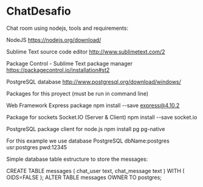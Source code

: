 # ChatDesafio

Chat room using nodejs, tools and requirements:

NodeJS
https://nodejs.org/download/

Sublime Text source code editor
http://www.sublimetext.com/2

Package Control - Sublime Text package manager
https://packagecontrol.io/installation#st2

PostgreSQL database
http://www.postgresql.org/download/windows/

Packages for this proyect (must be run in command line)

Web Framework Express package
npm install --save express@4.10.2

Package for sockets Socket.IO (Server & Client)
npm install --save socket.io

PostgreSQL package client for node.js
npm install pg pg-native

For this example we use database PostgreSQL dbName:postgres usr:postgres pwd:12345

Simple database table estructure to store the messages:

CREATE TABLE messages
(
  chat_user text,
  chat_message text
)
WITH (
  OIDS=FALSE
);
ALTER TABLE messages
  OWNER TO postgres;